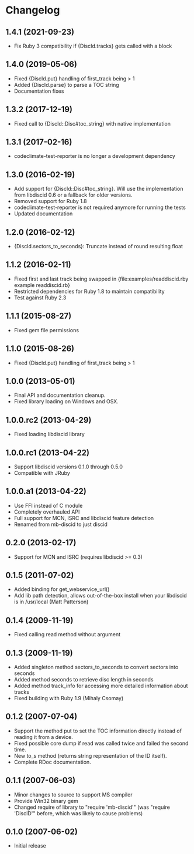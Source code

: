 # Changelog

## 1.4.1 (2021-09-23)
* Fix Ruby 3 compatibility if {DiscId.tracks} gets called with a block

## 1.4.0 (2019-05-06)
* Fixed {DiscId.put} handling of first_track being > 1
* Added {DiscId.parse} to parse a TOC string
* Documentation fixes

## 1.3.2 (2017-12-19)
* Fixed call to {DiscId::Disc#toc_string} with native implementation

## 1.3.1 (2017-02-16)
* codeclimate-test-reporter is no longer a development dependency

## 1.3.0 (2016-02-19)
* Add support for {DiscId::Disc#toc_string}. Will use the implementation from
  libdiscid 0.6 or a fallback for older versions.
* Removed support for Ruby 1.8
* codeclimate-test-reporter is not required anymore for running the tests
* Updated documentation

## 1.2.0 (2016-02-12)
* {DiscId.sectors_to_seconds}: Truncate instead of round resulting float

## 1.1.2 (2016-02-11)
* Fixed first and last track being swapped in {file:examples/readdiscid.rby example readdiscid.rb}
* Restricted dependencies for Ruby 1.8 to maintain compatibility
* Test against Ruby 2.3

## 1.1.1 (2015-08-27)
* Fixed gem file permissions

## 1.1.0 (2015-08-26)
* Fixed {DiscId.put} handling of first_track being > 1

## 1.0.0 (2013-05-01)
* Final API and documentation cleanup.
* Fixed library loading on Windows and OSX.

## 1.0.0.rc2 (2013-04-29)
* Fixed loading libdiscid library

## 1.0.0.rc1 (2013-04-22)
* Support libdiscid versions 0.1.0 through 0.5.0
* Compatible with JRuby

## 1.0.0.a1 (2013-04-22)
* Use FFI instead of C module
* Completely overhauled API
* Full support for MCN, ISRC and libdiscid feature detection
* Renamed from mb-discid to just discid

## 0.2.0 (2013-02-17)
* Support for MCN and ISRC (requires libdiscid >= 0.3)

## 0.1.5 (2011-07-02)
* Added binding for get_webservice_url()
* Add lib path detection, allows out-of-the-box install when your
  libdiscid is in /usr/local (Matt Patterson)

## 0.1.4 (2009-11-19)
* Fixed calling read method without argument

## 0.1.3 (2009-11-19)
* Added singleton method sectors_to_seconds to convert sectors into seconds
* Added method seconds to retrieve disc length in seconds
* Added method track_info for accessing more detailed information about tracks
* Fixed building with Ruby 1.9 (Mihaly Csomay)

## 0.1.2 (2007-07-04)
* Support the method put to set the TOC information directly instead of
  reading it from a device.
* Fixed possible core dump if read was called twice and failed the
  second time.
* New to_s method (returns string representation of the ID itself).
* Complete RDoc documentation.

## 0.1.1 (2007-06-03)
* Minor changes to source to support MS compiler
* Provide Win32 binary gem
* Changed require of library to "require 'mb-discid'" (was "require 'DiscID'"
  before, which was likely to cause problems)

## 0.1.0 (2007-06-02)
* Initial release
